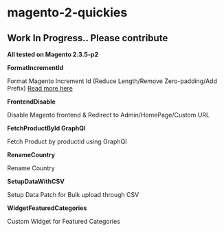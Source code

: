 # magento-2-quickies

## Work In Progress.. Please contribute

**All tested on Magento 2.3.5-p2**

**FormatIncrementId**

Format Magento Increment Id (Reduce Length/Remove Zero-padding/Add Prefix) [Read more here](https://www.classyllama.com/blog/m2-incrementid)

**FrontendDisable**

Disable Magento frontend & Redirect to Admin/HomePage/Custom URL

**FetchProductById GraphQl**

Fetch Product by productid using GraphQl

**RenameCountry**

Rename Country

**SetupDataWithCSV**

Setup Data Patch for Bulk upload through CSV

**WidgetFeaturedCategories**

Custom Widget for Featured Categories
